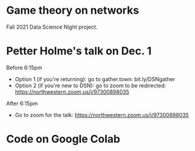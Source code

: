# Game theory on networks
Fall 2021 Data Science Night project. 

# Petter Holme's talk on Dec. 1

Before 6:15pm
- Option 1 (if you're returning): go to gather.town: bit.ly/DSNgather
- Option 2 (if you're new to DSN): go to zoom to be redirected:  https://northwestern.zoom.us/j/97300898035

After 6:15pm
- Go to zoom for the talk:  https://northwestern.zoom.us/j/97300898035

# Code on Google Colab
